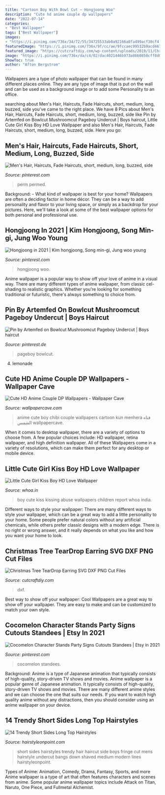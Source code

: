 ```yaml
---
title: "Cartoon Boy With Bowl Cut ~ Hongjoong Woo"
description: "Cute hd anime couple dp wallpapers"
date: "2022-07-14"
categories:
- "Best Wallpaper"
tags: ["Best Wallpaper"]
images:
- "https://i.pinimg.com/736x/34/72/55/34725533ab0a92166a0fa499acf30cf4.jpg"
featuredImage: "https://i.pinimg.com/736x/9f/cc/ae/9fccaec99532b9acd467b7a234175cd5.jpg"
featured_image: "https://cutcraftdiy.com/wp-content/uploads/2019/11/Christmas-Tree-TearDrop-Earring-SVG-File.jpg"
image: "https://i.pinimg.com/736x/da/c4/02/dac4021446b973a8660850cff8d0a478.jpg"
ShowToc: true
author: "Afton Bergstrom"
---
```





Wallpapers are a type of photo wallpaper that can be found in many different places online. They are any type of image that is put on the wall and can be used as a background image or to add some Personality to an office.

	

		
searching about Men&#039;s Hair, Haircuts, Fade Haircuts, short, medium, long, buzzed, side you've came to the right place. We have 8 Pics about Men&#039;s Hair, Haircuts, Fade Haircuts, short, medium, long, buzzed, side like Pin by Artemfed on Bowlcut Mushroomcut Pageboy Undercut | Boys haircut, Little Cute Girl Kiss Boy HD Love Wallpaper and also Men&#039;s Hair, Haircuts, Fade Haircuts, short, medium, long, buzzed, side. Here you go:
		
    
## Men&#039;s Hair, Haircuts, Fade Haircuts, Short, Medium, Long, Buzzed, Side

<img loading=lazy src="https://i.pinimg.com/736x/da/c4/02/dac4021446b973a8660850cff8d0a478.jpg" onerror="this.onerror=null;this.src='https://tse3.mm.bing.net/th?id=OIP.on8UvRR3bhBAUPaSVtrQgQHaHa&amp;pid=15.1';" alt="Men&#039;s Hair, Haircuts, Fade Haircuts, short, medium, long, buzzed, side">

_Source: pinterest.com_

>perm permed. 

	

Background: - What kind of wallpaper is best for your home?
Wallpapers are often a deciding factor in home décor. They can be a way to add personality and flavor to your living space, or simply as a backdrop for your pictures. Here, we'll take a look at some of the best wallpaper options for both personal and professional use.

    
## Hongjoong In 2021 | Kim Hongjoong, Song Min-gi, Jung Woo Young

<img loading=lazy src="https://i.pinimg.com/736x/53/a2/f2/53a2f2f917bed2d6438907c4be97357b.jpg" onerror="this.onerror=null;this.src='https://tse4.mm.bing.net/th?id=OIP.Zi3RiQq0z6CUIHLQxriUNQHaKq&amp;pid=15.1';" alt="Hongjoong in 2021 | Kim hongjoong, Song min-gi, Jung woo young">

_Source: pinterest.com_

>hongjoong woo. 

	

Anime wallpaper is a popular way to show off your love of anime in a visual way. There are many different types of anime wallpaper, from classic cel-shading to realistic graphics. Whether you're looking for something traditional or futuristic, there's always something to choice from.

    
## Pin By Artemfed On Bowlcut Mushroomcut Pageboy Undercut | Boys Haircut

<img loading=lazy src="https://i.pinimg.com/736x/9f/cc/ae/9fccaec99532b9acd467b7a234175cd5.jpg" onerror="this.onerror=null;this.src='https://tse3.mm.bing.net/th?id=OIP.knl0D6wgd2q6-yy1MJ85fAHaJ4&amp;pid=15.1';" alt="Pin by Artemfed on Bowlcut Mushroomcut Pageboy Undercut | Boys haircut">

_Source: pinterest.de_

>pageboy bowlcut. 

	

4. lemonade 

    
## Cute HD Anime Couple DP Wallpapers - Wallpaper Cave

<img loading=lazy src="https://wallpapercave.com/wp/wp4775340.jpg" onerror="this.onerror=null;this.src='https://tse4.mm.bing.net/th?id=OIP.YE-lQE-4KJ6z6lZedQVmzAHaLh&amp;pid=15.1';" alt="Cute HD Anime Couple DP Wallpapers - Wallpaper Cave">

_Source: wallpapercave.com_

>anime cute boy chibi couple wallpapers cartoon kun menhera فتاه الشمس wallpapercave. 

	

When it comes to desktop wallpaper, there are a variety of options to choose from. A few popular choices include: HD wallpaper, retina wallpaper, and high definition wallpaper. All of these Wallpapers come in a variety of resolutions, which can make them perfect for any desktop or mobile device. 

    
## Little Cute Girl Kiss Boy HD Love Wallpaper

<img loading=lazy src="http://www.whoa.in/20150417-Whoa/Little-Cute-Girl-Kiss-Boy-HD-Love-Wallpaper.jpg" onerror="this.onerror=null;this.src='https://tse4.mm.bing.net/th?id=OIP.FBmZkvMAqYu1fHzaNMhxQgHaEo&amp;pid=15.1';" alt="Little Cute Girl Kiss Boy HD Love Wallpaper">

_Source: whoa.in_

>boy cute kiss kissing abuse wallpapers children report whoa india. 

	

Different ways to style your wallpaper:
There are many different ways to style your wallpaper, which can be a great way to add a little personality to your home. Some people prefer natural colors without any artificial chemicals, while others prefer classic designs with a modern edge. There is no right or wrong answer, and it really depends on what you like and how you want your home to look.

    
## Christmas Tree TearDrop Earring SVG DXF PNG Cut Files

<img loading=lazy src="https://cutcraftdiy.com/wp-content/uploads/2019/11/Christmas-Tree-TearDrop-Earring-SVG-File.jpg" onerror="this.onerror=null;this.src='https://tse1.mm.bing.net/th?id=OIP.Ey22ig0Wo1_ynznXbaXGbAHaHa&amp;pid=15.1';" alt="Christmas Tree TearDrop Earring SVG DXF PNG Cut Files">

_Source: cutcraftdiy.com_

>dxf. 

	

Best way to show off your wallpaper:
Cool Wallpapers are a great way to show off your wallpaper. They are easy to make and can be customized to match your own style.

    
## Cocomelon Character Stands Party Signs Cutouts Standees | Etsy In 2021

<img loading=lazy src="https://i.pinimg.com/736x/34/72/55/34725533ab0a92166a0fa499acf30cf4.jpg" onerror="this.onerror=null;this.src='https://tse2.mm.bing.net/th?id=OIP.DLmTH-6kCaYzAwf_HIEdeQHaKf&amp;pid=15.1';" alt="Cocomelon Character Stands Party Signs Cutouts Standees | Etsy in 2021">

_Source: pinterest.com_

>cocomelon standees. 

	

Background: Anime is a type of Japanese animation that typically consists of high-quality, story-driven TV shows and movies.
Anime wallpaper is a popular genre of Japanese animation. It typically consists of high-quality, story-driven TV shows and movies. There are many different anime styles and we can choose the one that suits our needs. If you want to watch high quality anime without any distractions, then you should consider using an anime wallpaper on your device.

    
## 14 Trendy Short Sides Long Top Hairstyles

<img loading=lazy src="http://hairstyleonpoint.com/wp-content/uploads/2014/11/26d31633525e681e6e27eb9b37bd7043.jpg" onerror="this.onerror=null;this.src='https://tse4.mm.bing.net/th?id=OIP.mcLLHXHbHR9RpZi-1y5duQHaJ4&amp;pid=15.1';" alt="14 Trendy Short Sides Long Top Hairstyles">

_Source: hairstyleonpoint.com_

>short sides hairstyles trendy hair haircut side boys fringe cut mens hairstyle undercut bangs down shaved medium modern lines hairstyleonpoint. 

	

Types of Anime: Animation, Comedy, Drama, Fantasy, Sports, and more
Anime wallpaper is a type of art that often features characters and scenes from anime. Some popular anime wallpaper topics include Attack on Titan, Naruto, One Piece, and Fullmetal Alchemist.


